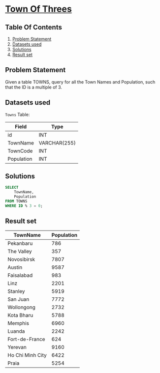 # [Town Of Threes](https://www.interviewbit.com/problems/town-of-threes/)

## Table Of Contents
1. [Problem Statement](#problem-statement)
2. [Datasets used](#datasets-used)
3. [Solutions](#solutions)
4. [Result set](#result-set)

## Problem Statement

Given a table TOWNS, query for all the Town Names and Population, such that the ID is a multiple of 3.

## Datasets used

```Towns``` Table:

| Field      | Type         |
| ---------- | ------------ |
| id         | INT          |
| TownName   | VARCHAR(255) |
| TownCode   | INT          |
| Population | INT          |

## Solutions

```sql
SELECT
    TownName,
    Population
FROM TOWNS 
WHERE ID % 3 = 0;
```

## Result set

| **TownName**     | **Population** |
| ---------------- | -------------- |
| Pekanbaru        | 786            |
| The Valley       | 357            |
| Novosibirsk      | 7807           |
| Austin           | 9587           |
| Faisalabad       | 983            |
| Linz             | 2201           |
| Stanley          | 5919           |
| San Juan         | 7772           |
| Wollongong       | 2732           |
| Kota Bharu       | 5788           |
| Memphis          | 6960           |
| Luanda           | 2242           |
| Fort-de-France   | 624            |
| Yerevan          | 9160           |
| Ho Chi Minh City | 6422           |
| Praia            | 5254           |